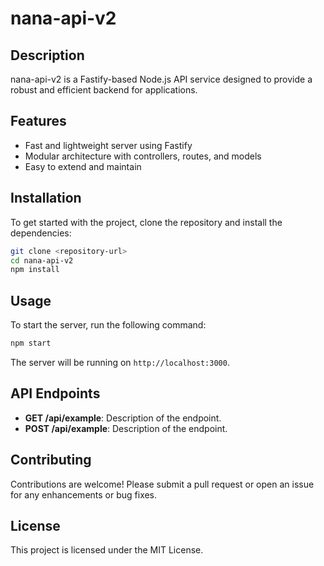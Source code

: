 # nana-api-v2

## Description
nana-api-v2 is a Fastify-based Node.js API service designed to provide a robust and efficient backend for applications.

## Features
- Fast and lightweight server using Fastify
- Modular architecture with controllers, routes, and models
- Easy to extend and maintain

## Installation
To get started with the project, clone the repository and install the dependencies:

```bash
git clone <repository-url>
cd nana-api-v2
npm install
```

## Usage
To start the server, run the following command:

```bash
npm start
```

The server will be running on `http://localhost:3000`.

## API Endpoints
- **GET /api/example**: Description of the endpoint.
- **POST /api/example**: Description of the endpoint.

## Contributing
Contributions are welcome! Please submit a pull request or open an issue for any enhancements or bug fixes.

## License
This project is licensed under the MIT License.